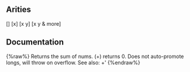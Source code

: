 ## Arities
[]
[x]
[x y]
[x y & more]

## Documentation
{%raw%}
Returns the sum of nums. (+) returns 0. Does not auto-promote
  longs, will throw on overflow. See also: +'
{%endraw%}
